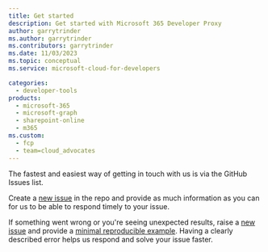```yaml
---
title: Get started
description: Get started with Microsoft 365 Developer Proxy
author: garrytrinder
ms.author: garrytrinder
ms.contributors: garrytrinder
ms.date: 11/03/2023
ms.topic: conceptual
ms.service: microsoft-cloud-for-developers

categories:
  - developer-tools
products:
  - microsoft-365
  - microsoft-graph
  - sharepoint-online
  - m365
ms.custom:
  - fcp
  - team=cloud_advocates
---
```


The fastest and easiest way of getting in touch with us is via the GitHub Issues list. 

Create a [new issue](https://github.com/microsoft/m365-developer-proxy/issues/new) in the repo and provide as much information as you can for us to be able to respond timely to your issue.

If something went wrong or you're seeing unexpected results, raise a [new issue](https://github.com/microsoft/m365-developer-proxy/issues/new) and provide a [minimal reproducible example](https://en.wikipedia.org/wiki/Minimal_reproducible_example). Having a clearly described error helps us respond and solve your issue faster.
